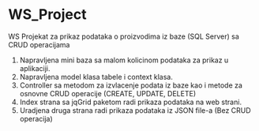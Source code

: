 # WS_Project
WS Projekat za prikaz podataka o proizvodima iz baze (SQL Server) sa CRUD operacijama

1. Napravljena mini baza sa malom kolicinom podataka za prikaz u aplikaciji.
2. Napravljena model klasa tabele i context klasa.
3. Controller sa metodom za izvlacenje podata iz baze kao i metode za osnovne CRUD operacije (CREATE, UPDATE, DELETE)
4. Index strana sa jqGrid paketom radi prikaza podataka na web strani.
5. Uradjena druga strana radi prikaza podataka iz JSON file-a (Bez CRUD operacija)
